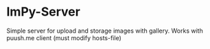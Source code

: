 # ImPy-Server
Simple server for upload and storage images with gallery.
Works with puush.me client (must modify hosts-file)
